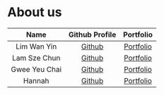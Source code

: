 # About us

 Name | Github Profile | Portfolio 
:----:|:--------------:|:---------:
Lim Wan Yin | [Github](https://github.com/yinyin377) | [Portfolio](docs/team/yinyin377.md)
Lam Sze Chun | [Github](https://github.com/zcnmashleu95) | [Portfolio](docs/team/zcnmashleu95.md)
Gwee Yeu Chai | [Github](https://github.com/gweeyc) | [Portfolio](docs/team/gweeyc.md)
Hannah | [Github](https://github.com/hana-oxy) | [Portfolio](docs/team/hana-oxy.md)
